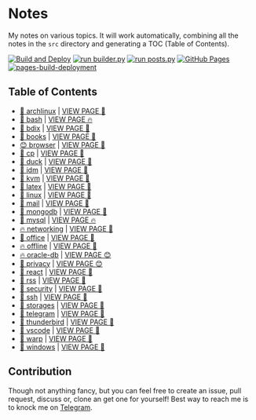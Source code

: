 # Notes

My notes on various topics. It will work automatically, combining all the notes in the `src` directory and generating a TOC (Table of Contents).

[![Build and Deploy](https://github.com/SharafatKarim/notes/actions/workflows/action.yml/badge.svg)](https://github.com/SharafatKarim/notes/actions/workflows/action.yml)
[![run builder.py](https://github.com/SharafatKarim/notes/actions/workflows/action.yml/badge.svg)](https://github.com/SharafatKarim/notes/actions/workflows/action.yml)
[![run posts.py](https://github.com/SharafatKarim/notes/actions/workflows/posts.yml/badge.svg)](https://github.com/SharafatKarim/notes/actions/workflows/posts.yml)
[![GitHub Pages](https://github.com/SharafatKarim/notes/actions/workflows/gh-pages.yml/badge.svg)](https://github.com/SharafatKarim/notes/actions/workflows/gh-pages.yml)
[![pages-build-deployment](https://github.com/SharafatKarim/notes/actions/workflows/pages/pages-build-deployment/badge.svg)](https://github.com/SharafatKarim/notes/actions/workflows/pages/pages-build-deployment)


## Table of Contents

- [🌈 archlinux](src/archlinux.md) | <a href='https://sharafat.is-a.dev/notes/archlinux' target='_blank'>VIEW PAGE 👾</a>
- [🎉 bash](src/bash.md) | <a href='https://sharafat.is-a.dev/notes/bash' target='_blank'>VIEW PAGE 🔥</a>
- [🍕 bdix](src/bdix.md) | <a href='https://sharafat.is-a.dev/notes/bdix' target='_blank'>VIEW PAGE 🌈</a>
- [🌈 books](src/books.md) | <a href='https://sharafat.is-a.dev/notes/books' target='_blank'>VIEW PAGE 🌟</a>
- [😊 browser](src/browser.md) | <a href='https://sharafat.is-a.dev/notes/browser' target='_blank'>VIEW PAGE 🍕</a>
- [🌈 cp](src/cp.md) | <a href='https://sharafat.is-a.dev/notes/cp' target='_blank'>VIEW PAGE 🚀</a>
- [🌟 duck](src/duck.md) | <a href='https://sharafat.is-a.dev/notes/duck' target='_blank'>VIEW PAGE 👾</a>
- [🤖 idm](src/idm.md) | <a href='https://sharafat.is-a.dev/notes/idm' target='_blank'>VIEW PAGE 🎸</a>
- [🌈 kvm](src/kvm.md) | <a href='https://sharafat.is-a.dev/notes/kvm' target='_blank'>VIEW PAGE 🌟</a>
- [🎉 latex](src/latex.md) | <a href='https://sharafat.is-a.dev/notes/latex' target='_blank'>VIEW PAGE 🎸</a>
- [🌈 linux](src/linux.md) | <a href='https://sharafat.is-a.dev/notes/linux' target='_blank'>VIEW PAGE 🚀</a>
- [🤖 mail](src/mail.md) | <a href='https://sharafat.is-a.dev/notes/mail' target='_blank'>VIEW PAGE 🎸</a>
- [👾 mongodb](src/mongodb.md) | <a href='https://sharafat.is-a.dev/notes/mongodb' target='_blank'>VIEW PAGE 🎸</a>
- [🚀 mysql](src/mysql.md) | <a href='https://sharafat.is-a.dev/notes/mysql' target='_blank'>VIEW PAGE 🔥</a>
- [🔥 networking](src/networking.md) | <a href='https://sharafat.is-a.dev/notes/networking' target='_blank'>VIEW PAGE 🚀</a>
- [🚀 office](src/office.md) | <a href='https://sharafat.is-a.dev/notes/office' target='_blank'>VIEW PAGE 🎉</a>
- [🔥 offline](src/offline.md) | <a href='https://sharafat.is-a.dev/notes/offline' target='_blank'>VIEW PAGE 🤖</a>
- [🔥 oracle-db](src/oracle-db.md) | <a href='https://sharafat.is-a.dev/notes/oracle-db' target='_blank'>VIEW PAGE 😊</a>
- [🚀 privacy](src/privacy.md) | <a href='https://sharafat.is-a.dev/notes/privacy' target='_blank'>VIEW PAGE 😊</a>
- [🎸 react](src/react.md) | <a href='https://sharafat.is-a.dev/notes/react' target='_blank'>VIEW PAGE 🎸</a>
- [🤖 rss](src/rss.md) | <a href='https://sharafat.is-a.dev/notes/rss' target='_blank'>VIEW PAGE 🌟</a>
- [👾 security](src/security.md) | <a href='https://sharafat.is-a.dev/notes/security' target='_blank'>VIEW PAGE 🤖</a>
- [🎸 ssh](src/ssh.md) | <a href='https://sharafat.is-a.dev/notes/ssh' target='_blank'>VIEW PAGE 🌟</a>
- [🌟 storages](src/storages.md) | <a href='https://sharafat.is-a.dev/notes/storages' target='_blank'>VIEW PAGE 🍕</a>
- [🍕 telegram](src/telegram.md) | <a href='https://sharafat.is-a.dev/notes/telegram' target='_blank'>VIEW PAGE 👾</a>
- [🍕 thunderbird](src/thunderbird.md) | <a href='https://sharafat.is-a.dev/notes/thunderbird' target='_blank'>VIEW PAGE 🍕</a>
- [🌟 vscode](src/vscode.md) | <a href='https://sharafat.is-a.dev/notes/vscode' target='_blank'>VIEW PAGE 👾</a>
- [🎸 warp](src/warp.md) | <a href='https://sharafat.is-a.dev/notes/warp' target='_blank'>VIEW PAGE 🌈</a>
- [🌈 windows](src/windows.md) | <a href='https://sharafat.is-a.dev/notes/windows' target='_blank'>VIEW PAGE 🌈</a>

## Contribution

Though not anything fancy, but you can feel free to create an issue, pull request, discuss or, clone an get one for yourself!
Best way to reach me is to knock me on [Telegram](https://t.me/SharafatKarim).

